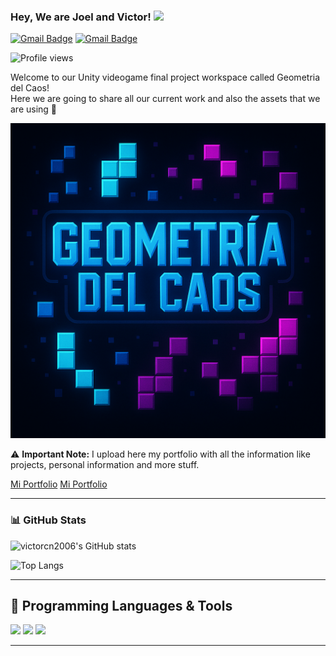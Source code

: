 ### Hey, We are Joel and Victor! <img src="https://media.giphy.com/media/hvRJCLFzcasrR4ia7z/giphy.gif" width="25px">


[![Gmail Badge](https://img.shields.io/badge/-vcarillnav@gmail.com-c14438?style=flat-square&logo=Gmail&logoColor=white)](mailto:victorcn2006@gmail.com)
[![Gmail Badge](https://img.shields.io/badge/-vcarillnav@gmail.com-c14438?style=flat-square&logo=Gmail&logoColor=white)](mailto:victorcn2006@gmail.com)


<p align="left"> 
  <img src="https://komarev.com/ghpvc/?username=victorcn2006" alt="Profile views" /> 
</p>

Welcome to our Unity videogame final project workspace called Geometria del Caos!  
Here we are going to share all our current work and also the assets that we are using 🚀

![image](logo.png)

⚠️ **Important Note:** I upload here my portfolio with all the information like projects, personal information and more stuff.

[Mi Portfolio](https://victorcn2006.github.io/mi-portfolio/)
[Mi Portfolio](https://victorcn2006.github.io/mi-portfolio/)

---

### 📊 GitHub Stats

![victorcn2006's GitHub stats](https://github-readme-stats.vercel.app/api?username=victorcn2006&show_icons=true&hide=["issues"]&theme=tokyonight)

![Top Langs](https://github-readme-stats.vercel.app/api/top-langs/?username=victorcn2006&layout=compact&theme=tokyonight)

---

## 🧠 Programming Languages & Tools

<img src="https://cdn.jsdelivr.net/gh/devicons/devicon/icons/mysql/mysql-original.svg" width="40"/>
<img src="https://cdn.jsdelivr.net/gh/devicons/devicon/icons/csharp/csharp-original.svg" width="40"/>
<img src="https://cdn.jsdelivr.net/gh/devicons/devicon/icons/java/java-original.svg" width="40"/>


---
